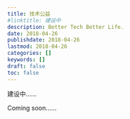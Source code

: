 ```yaml
---
title: 技术公益
#linktitle: 建设中
description: Better Tech Better Life.
date: 2018-04-26
publishdate: 2018-04-26
lastmod: 2018-04-26
categories: []
keywords: []
draft: false
toc: false
---
```


建设中......

Coming soon......